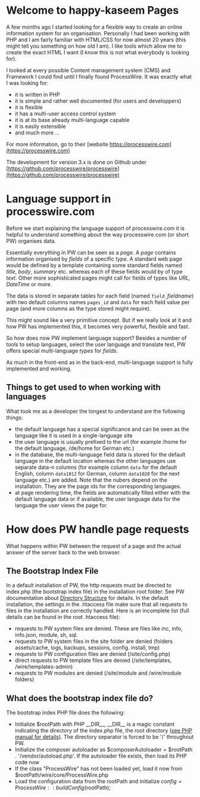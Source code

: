 # Welcome to happy-kaseem Pages

A few months ago I started looking for a flexible way to create an online information system for an organisation. Personally I had been working with PHP and I am fairly familiar with HTML/CSS for now almost 20 years (this might tell you something on how old I am). I like tools which allow me to create the exact HTML I want (I know this is not what everybody is looking for).

I looked at every possible Content management system (CMS) and Framework I could find until I finally found ProcessWire. It was exactly what I was looking for:
- it is written in PHP
- it is simple and rather well documented (for users and developpers)
- it is flexible
- it has a multi-user access control system
- it is at its base already multi-language capable
- it is easily extensible
- and much more ...

For more information, go to their [website https://processwire.com](https://processwire.com)

The development for version 3.x is done on Github under [https://github.com/processwire/processwire](https://github.com/processwire/processwire) 

# Language support in processwire.com

Before we start explaining the language support of processwire.com it is helpful to understand something about the way processwire.com (or short PW) organises data.

Essentially everything in PW can be seen as a _page_. A _page_ contains information organised by _fields_ of a specific _type_. A standard web page would be defined by a template containing some standard fields named _title_, _body_, _summary_ etc. whereas each of these fields would by of type _text_. Other more sophisticated pages might call for fields of types like _URL_, _DateTime_ or more. 

The data is stored in separate tables for each field (named `field_`_fieldname_) with two default columns names `pages_id` and `data` for each field value per page (and more columns as the type stored might require).

This might sound like a very primitive concept. But if we really look at it and how PW has implemented this, it becomes very powerful, flexible and fast.

So how does now PW implement language support? Besides a number of tools to setup languages, select the user language and translate text, PW offers special multi-language _types_ for _fields_.

As much in the front-end as in the back-end, multi-language support is fully implemented and working.

## Things to get used to when working with languages

What took me as a developer the longest to understand are the following things:
- the default language has a special significance and can be seen as the language like it is used in a single-language site
- the user language is usually prefixed to the url (for example /home for the default language, /de/home for German etc.)
- in the database, the multi-language field data is stored for the default language in the default location whereas the other languages use separate data-n columns (for example column `data` for the default English, column `data1012` for German, column `data1020` for the next language etc.) are added. Note that the nubers depend on the installation. They are the page ids for the corresponding languages.
- at page rendering time, the fields are automatically filled either with the default language data or if available, the user language data for the language the user views the page for.

# How does PW handle page requests

What happens within PW between the request of a page and the actual answer of the server back to the web browser. 

## The Bootstrap Index File

In a default installation of PW, the http requests must be directed to index.php (the bootstrap index file) in the installation root folder. See PW documentation about [Directory Structure](https://processwire.com/docs/directories/) for details. In the default installation, the settings in the .htaccess file make sure that all requests to files in the installation are correctly handled. Here is an incomplete list (full details can be found in the root .htaccess file):
- requests to PW system files are denied. These are files like inc, info, info\.json, module, sh, sql.
- requests to PW system files in the site folder are denied (folders assets/cache, logs, backups, sessions, config. install, tmp)
- requests to PW configuration files are denied (/site/config.php)
- direct requests to PW template files are denied (/site/templates, /wire/templates-admin)
- requests to PW modules are denied (/site/module and /wire/module folders)

## What does the bootstrap index file do?

The bootstrap index PHP file does the following:
- Initialize $rootPath with PHP \_\_DIR\_\_, \_\_DIR\_\_ is a magic constant indicating the directory of the index.php file, the root directory ([see PHP manual for details](http://php.net/manual/en/language.constants.predefined.php)). The directory separator is forced to be '/' throughout PW.
- Initialize the composer autoloader as $composerAutoloader = $rootPath . '/vendor/autoload.php'. If the autoloader file exists, then load its PHP code now
- If the class "ProcessWire" has not been loaded yet, load it now from $rootPath/wire/core/ProcessWire.php
- Load the configuration data from the rootPath and initialize $config = ProcessWire::buildConfig($rootPath);





